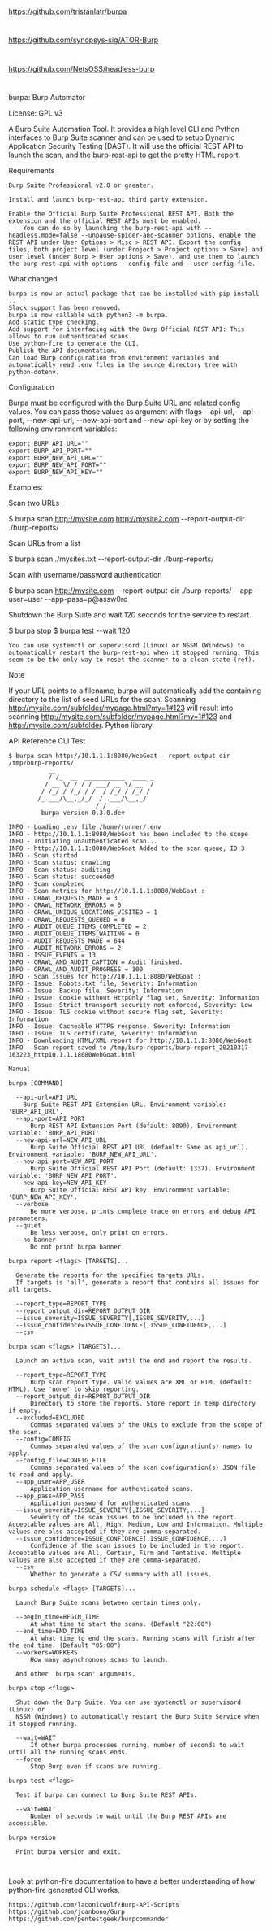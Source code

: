 
##
#
https://github.com/tristanlatr/burpa
#
https://github.com/synopsys-sig/ATOR-Burp
#
https://github.com/NetsOSS/headless-burp
#

#
##

burpa: Burp Automator

License: GPL v3

A Burp Suite Automation Tool.
It provides a high level CLI and Python interfaces to Burp Suite scanner and can be used to setup Dynamic Application Security Testing (DAST).
It will use the official REST API to launch the scan, and the burp-rest-api to get the pretty HTML report.

Requirements

    Burp Suite Professional v2.0 or greater.

    Install and launch burp-rest-api third party extension.

    Enable the Official Burp Suite Professional REST API. Both the extension and the official REST APIs must be enabled.
        You can do so by launching the burp-rest-api with --headless.mode=false --unpause-spider-and-scanner options, enable the REST API under User Options > Misc > REST API. Export the config files, both project level (under Project > Project options > Save) and user level (under Burp > User options > Save), and use them to launch the burp-rest-api with options --config-file and --user-config-file.

What changed

    burpa is now an actual package that can be installed with pip install ..
    Slack support has been removed.
    burpa is now callable with python3 -m burpa.
    Add static type checking.
    Add support for interfacing with the Burp Official REST API: This allows to run authenticated scans.
    Use python-fire to generate the CLI.
    Publish the API documentation.
    Can load Burp configuration from environment variables and automatically read .env files in the source directory tree with python-dotenv.

Configuration

Burpa must be configured with the Burp Suite URL and related config values. 
You can pass those values as argument with flags --api-url, --api-port, --new-api-url, --new-api-port and --new-api-key or by setting the following environment variables:
```
export BURP_API_URL=""
export BURP_API_PORT=""
export BURP_NEW_API_URL=""
export BURP_NEW_API_PORT=""
export BURP_NEW_API_KEY=""
```
Examples:

Scan two URLs

$ burpa scan http://mysite.com http://mysite2.com --report-output-dir ./burp-reports/

Scan URLs from a list

$ burpa scan ./mysites.txt --report-output-dir ./burp-reports/

Scan with username/password authentication

$ burpa scan http://mysite.com --report-output-dir ./burp-reports/ --app-user=user --app-pass=p@assw0rd

Shutdown the Burp Suite and wait 120 seconds for the service to restart.

$ burpa stop
$ burpa test --wait 120

    You can use systemctl or supervisord (Linux) or NSSM (Windows) to automatically restart the burp-rest-api when it stopped running. This seem to be the only way to reset the scanner to a clean state (ref).

Note

If your URL points to a filename, burpa will automatically add the containing directory to the list of seed URLs for the scan. Scanning http://mysite.com/subfolder/mypage.html?my=1#123 will result into scanning http://mysite.com/subfolder/mypage.html?my=1#123 and http://mysite.com/subfolder.
Python library

API Reference
CLI Test
```
$ burpa scan http://10.1.1.1:8080/WebGoat --report-output-dir /tmp/burp-reports/
           __                          
           / /_  __  ___________  ____ _
          / __ \/ / / / ___/ __ \/ __ `/
         / /_/ / /_/ / /  / /_/ / /_/ / 
        /_.___/\__,_/_/  / .___/\__,_/  
                        /_/             
         burpa version 0.3.0.dev 

INFO - Loading .env file /home/runner/.env
INFO - http://10.1.1.1:8080/WebGoat has been included to the scope
INFO - Initiating unauthenticated scan...
INFO - http://10.1.1.1:8080/WebGoat Added to the scan queue, ID 3
INFO - Scan started
INFO - Scan status: crawling
INFO - Scan status: auditing
INFO - Scan status: succeeded
INFO - Scan completed
INFO - Scan metrics for http://10.1.1.1:8080/WebGoat :
INFO - CRAWL_REQUESTS_MADE = 3
INFO - CRAWL_NETWORK_ERRORS = 0
INFO - CRAWL_UNIQUE_LOCATIONS_VISITED = 1
INFO - CRAWL_REQUESTS_QUEUED = 0
INFO - AUDIT_QUEUE_ITEMS_COMPLETED = 2
INFO - AUDIT_QUEUE_ITEMS_WAITING = 0
INFO - AUDIT_REQUESTS_MADE = 644
INFO - AUDIT_NETWORK_ERRORS = 2
INFO - ISSUE_EVENTS = 13
INFO - CRAWL_AND_AUDIT_CAPTION = Audit finished.
INFO - CRAWL_AND_AUDIT_PROGRESS = 100
INFO - Scan issues for http://10.1.1.1:8080/WebGoat :
INFO - Issue: Robots.txt file, Severity: Information
INFO - Issue: Backup file, Severity: Information
INFO - Issue: Cookie without HttpOnly flag set, Severity: Information
INFO - Issue: Strict transport security not enforced, Severity: Low
INFO - Issue: TLS cookie without secure flag set, Severity: Information
INFO - Issue: Cacheable HTTPS response, Severity: Information
INFO - Issue: TLS certificate, Severity: Information
INFO - Downloading HTML/XML report for http://10.1.1.1:8080/WebGoat
INFO - Scan report saved to /tmp/burp-reports/burp-report_20210317-163223_http10.1.1.18080WebGoat.html

Manual

burpa [COMMAND]

  --api-url=API_URL
    Burp Suite REST API Extension URL. Environment variable: 'BURP_API_URL'.
  --api-port=API_PORT
      Burp REST API Extension Port (default: 8090). Environment variable: 'BURP_API_PORT'.
  --new-api-url=NEW_API_URL
      Burp Suite Official REST API URL (default: Same as api_url). Environment variable: 'BURP_NEW_API_URL'.
  --new-api-port=NEW_API_PORT
      Burp Suite Official REST API Port (default: 1337). Environment variable: 'BURP_NEW_API_PORT'.
  --new-api-key=NEW_API_KEY
      Burp Suite Official REST API key. Environment variable: 'BURP_NEW_API_KEY'.
  --verbose
      Be more verbose, prints complete trace on errors and debug API parameters. 
  --quiet
      Be less verbose, only print on errors.
  --no-banner
      Do not print burpa banner.

burpa report <flags> [TARGETS]...

  Generate the reports for the specified targets URLs. 
  If targets is 'all', generate a report that contains all issues for all targets.

  --report_type=REPORT_TYPE
  --report_output_dir=REPORT_OUTPUT_DIR
  --issue_severity=ISSUE_SEVERITY[,ISSUE_SEVERITY,...]
  --issue_confidence=ISSUE_CONFIDENCE[,ISSUE_CONFIDENCE,...]
  --csv

burpa scan <flags> [TARGETS]...

  Launch an active scan, wait until the end and report the results.

  --report_type=REPORT_TYPE
      Burp scan report type. Valid values are XML or HTML (default: HTML). Use 'none' to skip reporting.
  --report_output_dir=REPORT_OUTPUT_DIR
      Directory to store the reports. Store report in temp directory if empty.
  --excluded=EXCLUDED
      Commas separated values of the URLs to exclude from the scope of the scan.
  --config=CONFIG
      Commas separated values of the scan configuration(s) names to apply.
  --config_file=CONFIG_FILE
      Commas separated values of the scan configuration(s) JSON file to read and apply.
  --app_user=APP_USER
      Application username for authenticated scans.
  --app_pass=APP_PASS
      Application password for authenticated scans
  --issue_severity=ISSUE_SEVERITY[,ISSUE_SEVERITY,...]
      Severity of the scan issues to be included in the report. Acceptable values are All, High, Medium, Low and Information. Multiple values are also accepted if they are comma-separated.
  --issue_confidence=ISSUE_CONFIDENCE[,ISSUE_CONFIDENCE,...]
      Confidence of the scan issues to be included in the report. Acceptable values are All, Certain, Firm and Tentative. Multiple values are also accepted if they are comma-separated.
  --csv
      Whether to generate a CSV summary with all issues.

burpa schedule <flags> [TARGETS]...

  Launch Burp Suite scans between certain times only.

  --begin_time=BEGIN_TIME
      At what time to start the scans. (Default "22:00")
  --end_time=END_TIME
      At what time to end the scans. Running scans will finish after the end time. (Default "05:00")
  --workers=WORKERS
      How many asynchronous scans to launch.
  
  And other 'burpa scan' arguments.

burpa stop <flags>

  Shut down the Burp Suite. You can use systemctl or supervisord (Linux) or 
  NSSM (Windows) to automatically restart the Burp Suite Service when it stopped running.

  --wait=WAIT
      If other burpa processes running, number of seconds to wait until all the running scans ends.
  --force
      Stop Burp even if scans are running.

burpa test <flags>

  Test if burpa can connect to Burp Suite REST APIs.

  --wait=WAIT
      Number of seconds to wait until the Burp REST APIs are accessible.

burpa version

  Print burpa version and exit.



```
Look at python-fire documentation to have a better understanding of how python-fire generated CLI works.

    https://github.com/laconicwolf/Burp-API-Scripts
    https://github.com/joanbono/Gurp
    https://github.com/pentestgeek/burpcommander

